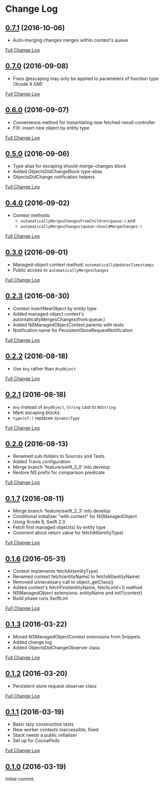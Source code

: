 # Change Log

## [0.7.1](https://github.com/royratcliffe/managedobject/tree/0.7.1) (2016-10-06)

- Auto-merging changes merges within context's queue

[Full Change Log](https://github.com/royratcliffe/managedobject/compare/0.7.0...0.7.1)

## [0.7.0](https://github.com/royratcliffe/managedobject/tree/0.7.0) (2016-09-08)

- Fixes @escaping may only be applied to parameters of function type (Xcode 8 GM)

[Full Change Log](https://github.com/royratcliffe/managedobject/compare/0.6.0...0.7.0)

## [0.6.0](https://github.com/royratcliffe/managedobject/tree/0.6.0) (2016-09-07)

- Convenience method for instantiating new fetched-result controller
- FIX: insert new object by entity type

[Full Change Log](https://github.com/royratcliffe/managedobject/compare/0.5.0...0.6.0)

## [0.5.0](https://github.com/royratcliffe/managedobject/tree/0.5.0) (2016-09-06)

- Type alias for escaping should-merge-changes block
- Added ObjectsDidChangeBlock type-alias
- ObjectsDidChange notification helpers

[Full Change Log](https://github.com/royratcliffe/managedobject/compare/0.4.0...0.5.0)

## [0.4.0](https://github.com/royratcliffe/managedobject/tree/0.4.0) (2016-09-02)

- Context methods: 
    - `automaticallyMergesChangesFromChildren(queue:)` and 
    - `automaticallyMergesChanges(queue:shouldMergeChanges:)`

[Full Change Log](https://github.com/royratcliffe/managedobject/compare/0.3.0...0.4.0)

## [0.3.0](https://github.com/royratcliffe/managedobject/tree/0.3.0) (2016-09-01)

- Managed-object context method: `automaticallyUpdatesTimestamps`
- Public access to `automaticallyMergesChanges`

[Full Change Log](https://github.com/royratcliffe/managedobject/compare/0.2.3...0.3.0)

## [0.2.3](https://github.com/royratcliffe/managedobject/tree/0.2.3) (2016-08-30)

- Context insertNewObject by entity type
- Added managed-object context's automaticallyMergesChanges(from:queue:)
- Added NSManagedObjectContext.parents with tests
- Notification name for PersistentStoreRequestNotification

[Full Change Log](https://github.com/royratcliffe/managedobject/compare/0.2.2...0.2.3)

## [0.2.2](https://github.com/royratcliffe/managedobject/tree/0.2.2) (2016-08-18)

- Use `Any` rather than `AnyObject`

[Full Change Log](https://github.com/royratcliffe/managedobject/compare/0.2.1...0.2.2)

## [0.2.1](https://github.com/royratcliffe/managedobject/tree/0.2.1) (2016-08-18)

- `Any` instead of `AnyObject`, `String` cast to `NSString`
- Mark escaping blocks
- `type(of:)` replaces `dynamicType`

[Full Change Log](https://github.com/royratcliffe/managedobject/compare/0.2.0...0.2.1)

## [0.2.0](https://github.com/royratcliffe/managedobject/tree/0.2.0) (2016-08-13)

- Renamed sub-folders to Sources and Tests
- Added Travis configuration
- Merge branch 'feature/swift_3_0' into develop
- Restore NS prefix for comparison predicate

[Full Change Log](https://github.com/royratcliffe/managedobject/compare/0.1.7...0.2.0)

## [0.1.7](https://github.com/royratcliffe/managedobject/tree/0.1.7) (2016-08-11)

- Merge branch 'feature/swift_2_3' into develop
- Conditional initialiser "with context" for NSManagedObject
- Using Xcode 8, Swift 2.3
- Fetch first managed object(s) by entity type
- Comment about return value for fetchAll(entityType)

[Full Change Log](https://github.com/royratcliffe/managedobject/compare/0.1.6...0.1.7)

## [0.1.6](https://github.com/royratcliffe/managedobject/tree/0.1.6) (2016-05-31)

- Context implements fetchAll(entityType)
- Renamed context fetch(entityName) to fetchAll(entityName)
- Removed unnecessary call to object_getClass()
- Added context's fetchFirst(entityName, fetchLimit=1) method
- NSManagedObject extensions: entityName and init?(context)
- Build phase runs SwiftLint

[Full Change Log](https://github.com/royratcliffe/managedobject/compare/0.1.5...0.1.6)

## [0.1.3](https://github.com/royratcliffe/managedobject/tree/0.1.3) (2016-03-22)

- Moved NSManagedObjectContext extensions from Snippets
- Added change log
- Added ObjectsDidChangeObserver class

[Full Change Log](https://github.com/royratcliffe/managedobject/compare/0.1.2...0.1.3)

## [0.1.2](https://github.com/royratcliffe/managedobject/tree/0.1.2) (2016-03-20)

- Persistent-store request observer class

[Full Change Log](https://github.com/royratcliffe/managedobject/compare/0.1.1...0.1.2)

## [0.1.1](https://github.com/royratcliffe/managedobject/tree/0.1.1) (2016-03-19)

- Basic lazy construction tests
- New worker contexts inaccessible, fixed
- Stack needs a public initialiser
- Set up for CocoaPods

[Full Change Log](https://github.com/royratcliffe/managedobject/compare/0.1.0...0.1.1)

## [0.1.0](https://github.com/royratcliffe/managedobject/tree/0.1.0) (2016-03-19)

Initial commit.
